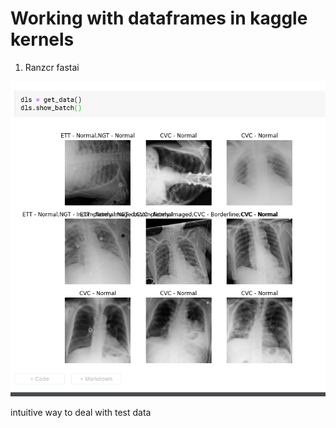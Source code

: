 # Working with dataframes in kaggle kernels

1. Ranzcr fastai

![](ranzcr.png)

intuitive way to deal with test data